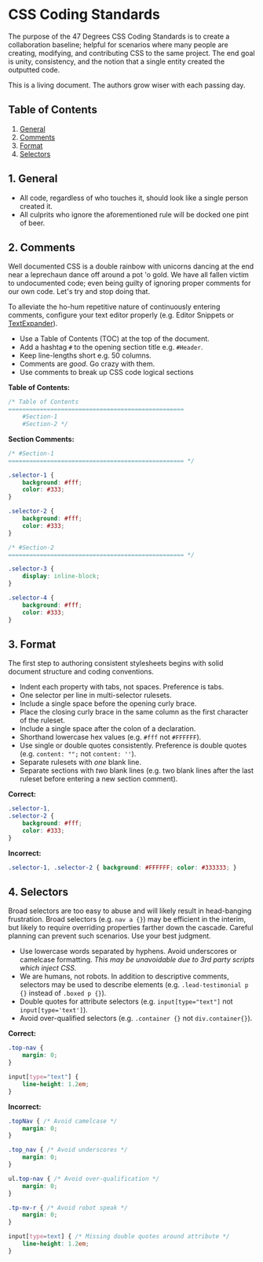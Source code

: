 # CSS Coding Standards

The purpose of the 47 Degrees CSS Coding Standards is to create a collaboration baseline; helpful for scenarios where many people are creating, modifying, and contributing CSS to the same project. The end goal is unity, consistency, and the notion that a single entity created the outputted code.

This is a living document. The authors grow wiser with each passing day.

## Table of Contents

1. [General](#section-general)
2. [Comments](#section-comments)
3. [Format](#section-format)
4. [Selectors](#section-selectors)

<a name="section-general"></a>
## 1. General

* All code, regardless of who touches it, should look like a single person created it.
* All culprits who ignore the aforementioned rule will be docked one pint of beer.

<a name="section-comments"></a>
## 2. Comments

Well documented CSS is a double rainbow with unicorns dancing at the end near a leprechaun dance off around a pot 'o gold. We have all fallen victim to undocumented code; even being guilty of ignoring proper comments for our own code. Let's try and stop doing that.

To alleviate the ho-hum repetitive nature of continuously entering comments, configure your text editor properly (e.g. Editor Snippets or [TextExpander](http://smilesoftware.com/TextExpander/)).

* Use a Table of Contents (TOC) at the top of the document.
* Add a hashtag `#` to the opening section title e.g. `#Header`.
* Keep line-lengths short e.g. 50 columns.
* Comments are *good*. Go crazy with them.
* Use comments to break up CSS code logical sections

**Table of Contents:**

```css
/* Table of Contents
==================================================
	#Section-1
	#Section-2 */
```

**Section Comments:**
```css
/* #Section-1
================================================== */

.selector-1 {
	background: #fff;
	color: #333;
}

.selector-2 {
	background: #fff;
	color: #333;
}

/* #Section-2
================================================== */

.selector-3 {
	display: inline-block;
}

.selector-4 {
	background: #fff;
	color: #333;
}
```

<a name="section-format"></a>
## 3. Format

The first step to authoring consistent stylesheets begins with solid document structure and coding conventions.

* Indent each property with tabs, not spaces. Preference is tabs.
* One selector per line in multi-selector rulesets.
* Include a single space before the opening curly brace.
* Place the closing curly brace in the same column as the first character of the ruleset. 
* Include a single space after the colon of a declaration.
* Shorthand lowercase hex values (e.g. `#fff` not `#FFFFFF`).
* Use single or double quotes consistently. Preference is double quotes (e.g. `content: "";` not `content: ''`).
* Separate rulesets with *one* blank line.
* Separate sections with *two* blank lines (e.g. two blank lines after the last ruleset before entering a new section comment).

**Correct:**

```css
.selector-1,
.selector-2 {
	background: #fff;
	color: #333;
}
```

**Incorrect:**

```css
.selector-1, .selector-2 { background: #FFFFFF; color: #333333; }
```

<a name="section-selectors"></a>
## 4. Selectors

Broad selectors are too easy to abuse and will likely result in head-banging frustration. Broad selectors (e.g. `nav a {}`) may be efficient in the interim, but likely to require overriding properties farther down the cascade. Careful planning can prevent such scenarios. Use your best judgment.

* Use lowercase words separated by hyphens. Avoid underscores or camelcase formatting. *This may be unavoidable due to 3rd party scripts which inject CSS.*
* We are humans, not robots. In addition to descriptive comments, selectors may be used to describe elements (e.g. `.lead-testimonial p {}` instead of `.boxed p {}`).
* Double quotes for attribute selectors (e.g. `input[type="text"]` not `input[type='text']`).
* Avoid over-qualified selectors (e.g. `.container {}` not `div.container{}`).

**Correct:**

```css
.top-nav {
	margin: 0;
}

input[type="text"] {
	line-height: 1.2em;
}
```

**Incorrect:**

```css
.topNav { /* Avoid camelcase */
	margin: 0;
}

.top_nav { /* Avoid underscores */
	margin: 0;
}

ul.top-nav { /* Avoid over-qualification */
	margin: 0;
}

.tp-nv-r { /* Avoid robot speak */
	margin: 0;
}

input[type=text] { /* Missing double quotes around attribute */
	line-height: 1.2em;
}
```

